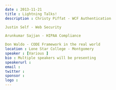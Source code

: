 ```yaml
---
date : 2013-11-21
title : Lightning Talks!
description : Christy Piffat - WCF Authentication
Justin Self - Web Security
Arunkumar Sajjan - HIPAA Compliance
Don Waldo - CODE Framework in the real world
location : Lone Star College - Montgomery
speaker : [Various ]
bio : Multiple speakers will be presenting
speakerurl : 
email : 
twitter : 
sponsor : 
logo : 
---
```

